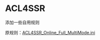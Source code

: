 # ACL4SSR

添加一些自用规则

原规则：[ACL4SSR_Online_Full_MultiMode.ini](https://github.com/ACL4SSR/ACL4SSR/blob/master/Clash/config/ACL4SSR_Online_Full_MultiMode.ini)
